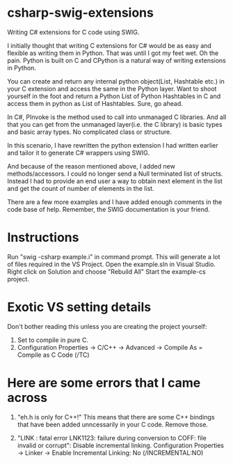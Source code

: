 csharp-swig-extensions
======================

Writing C# extensions for C code using SWIG.

I initially thought that writing C extensions for C# would be as easy and flexible as writing them in Python. That was until I got my feet wet. Oh the pain. Python is built on C and CPython is a natural way of writing extensions in Python.

You can create and return any internal python object(List, Hashtable etc.) in your C extension and access the same in the Python layer. Want to shoot yourself in the foot and return a Python List of Python Hashtables in C and access them in python as List of Hashtables. Sure, go ahead.

In C#, PInvoke is the method used to call into unmanaged C libraries. And all that you can get from the unmanaged layer(i.e. the C library) is basic types and basic array types. No complicated class or structure.

In this scenario, I have rewritten the python extension I had written earlier and tailor it to generate C# wrappers using SWIG. 

And because of the reason mentioned above, I added new methods/accessors. I could no longer send a Null terminated list of structs. Instead I had to provide an end user a way to obtain next element in the list and get the count of number of elements in the list.

There are a few more examples and I have added enough comments in the code base of help. Remember, the SWIG documentation is your friend.

Instructions
============
Run "swig -csharp example.i" in command prompt. This will generate a lot of files required in the VS Project.
Open the example.sln in Visual Studio.
Right click on Solution and choose "Rebuild All"
Start the example-cs project.

Exotic VS setting details
=========================
Don't bother reading this unless you are creating the project yourself:
1. Set to compile in pure C.
2. Configuration Properties -> C/C++ -> Advanced -> Compile As = Compile as C Code (/TC)


Here are some errors that I came across
=======================================
1. "eh.h is only for C++!"	This means that there are some C++ bindings that have been added unncessarily in your C code. Remove those.

2. "LINK : fatal error LNK1123: failure during conversion to COFF: file invalid or corrupt":
Disable incremental linking.
Configuration Properties -> Linker -> Enable Incremental Linking: No (/INCREMENTAL:NO)
